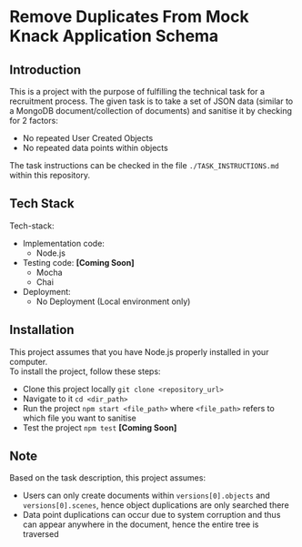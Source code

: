 # Remove Duplicates From Mock Knack Application Schema


## Introduction

This is a project with the purpose of fulfilling the technical task for a recruitment process.
The given task is to take a set of JSON data (similar to a MongoDB document/collection of documents) and sanitise it by checking for 2 factors:
- No repeated User Created Objects
- No repeated data points within objects

The task instructions can be checked in the file `./TASK_INSTRUCTIONS.md` within this repository.


## Tech Stack

Tech-stack:
- Implementation code:
  - Node.js
- Testing code: __[Coming Soon]__
  - Mocha
  - Chai
- Deployment:
  - No Deployment (Local environment only)


## Installation

This project assumes that you have Node.js properly installed in your computer.   
To install the project, follow these steps:
- Clone this project locally `git clone <repository_url>`
- Navigate to it `cd <dir_path>`
- Run the project `npm start <file_path>` where `<file_path>` refers to which file you want to sanitise
- Test the project `npm test` __[Coming Soon]__


## Note

Based on the task description, this project assumes:
- Users can only create documents within `versions[0].objects` and `versions[0].scenes`, hence object duplications are only searched there
- Data point duplications can occur due to system corruption and thus can appear anywhere in the document, hence the entire tree is traversed
